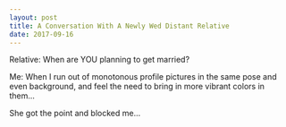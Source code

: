 ```yaml
---
layout: post
title: A Conversation With A Newly Wed Distant Relative
date: 2017-09-16
---
```

Relative: When are YOU planning to get married?

Me: When I run out of monotonous profile pictures in the same pose and even background, and feel the need to bring in more vibrant colors in them...

She got the point and blocked me...
